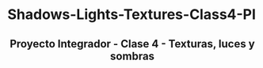 # Shadows-Lights-Textures-Class4-PI
<h2 align=center>Proyecto Integrador - Clase 4 - Texturas, luces y sombras </h2>

